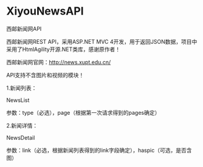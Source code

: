 XiyouNewsAPI
============

西邮新闻网API

西邮新闻网REST API，采用ASP.NET MVC 4开发，用于返回JSON数据，项目中采用了HtmlAgility开源.NET类库，感谢原作者！

西邮新闻网官网：http://news.xupt.edu.cn/

API支持不含图片和视频的模块！

1.新闻列表：
  
  NewsList
  
  参数：type（必选），page（根据第一次请求得到的pages确定）
  
2.新闻详情：
  
  NewsDetail
  
  参数：link（必选，根据新闻列表得到的link字段确定），haspic（可选，是否含图）
